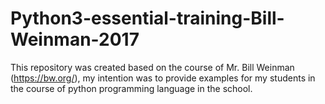 # Python3-essential-training-Bill-Weinman-2017


This repository was created based on the course of Mr. Bill Weinman (https://bw.org/), 
my intention was to provide examples for my students in the course of python programming
language in the school.
